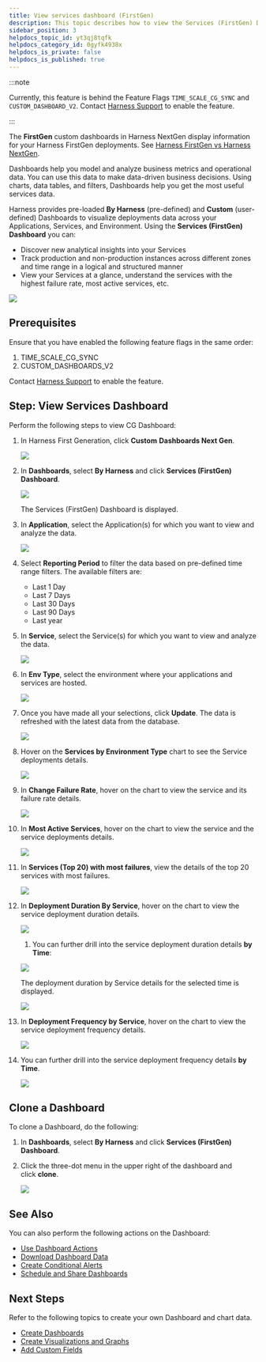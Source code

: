 ```yaml
---
title: View services dashboard (FirstGen)
description: This topic describes how to view the Services (FirstGen) Dashboard and get more information about that data.
sidebar_position: 3
helpdocs_topic_id: yt3qj8tqfk
helpdocs_category_id: 0gyfk4938x
helpdocs_is_private: false
helpdocs_is_published: true
---
```


:::note

Currently, this feature is behind the Feature Flags `TIME_SCALE_CG_SYNC` and `CUSTOM_DASHBOARD_V2`. Contact [Harness Support](mailto:support@harness.io) to enable the feature.

:::

The **FirstGen** custom dashboards in Harness NextGen display information for your Harness FirstGen deployments. See [Harness FirstGen vs Harness NextGen](../../get-started/harness-first-gen-vs-harness-next-gen.md).

Dashboards help you model and analyze business metrics and operational data. You can use this data to make data-driven business decisions. Using charts, data tables, and filters, Dashboards help you get the most useful services data.

Harness provides pre-loaded **By Harness** (pre-defined) and **Custom** (user-defined) Dashboards to visualize deployments data across your Applications, Services, and Environment. Using the **Services (FirstGen) Dashboard** you can:

* Discover new analytical insights into your Services
* Track production and non-production instances across different zones and time range in a logical and structured manner
* View your Services at a glance, understand the services with the highest failure rate, most active services, etc.


![](../cd-dashboards/static/view-services-current-gen-dashboard-00.png)


## Prerequisites

Ensure that you have enabled the following feature flags in the same order:

1. TIME\_SCALE\_CG\_SYNC
2. CUSTOM\_DASHBOARDS\_V2

Contact [Harness Support](mailto:support@harness.io) to enable the feature.

## Step: View Services Dashboard

Perform the following steps to view CG Dashboard:

1. In Harness First Generation, click **Custom** **Dashboards Next Gen**.
   
   ![](../cd-dashboards/static/view-services-current-gen-dashboard-01.png)

2. In **Dashboards**, select **By Harness** and click **Services (FirstGen) Dashboard**.
   
   ![](../cd-dashboards/static/view-services-current-gen-dashboard-02.png)
   
   The Services (FirstGen) Dashboard is displayed.
3. In **Application**, select the Application(s) for which you want to view and analyze the data.
   
   ![](../cd-dashboards/static/view-services-current-gen-dashboard-03.png)

4. Select **Reporting Period** to filter the data based on pre-defined time range filters. The available filters are:
	* Last 1 Day
	* Last 7 Days
	* Last 30 Days
	* Last 90 Days
	* Last year
5. In **Service**, select the Service(s) for which you want to view and analyze the data.
   
   ![](../cd-dashboards/static/view-services-current-gen-dashboard-04.png)

6. In **Env Type**, select the environment where your applications and services are hosted.
   
   ![](../cd-dashboards/static/view-services-current-gen-dashboard-05.png)

7. Once you have made all your selections, click **Update**. The data is refreshed with the latest data from the database.
   
   ![](../cd-dashboards/static/view-services-current-gen-dashboard-06.png)

8. Hover on the **Services by Environment Type** chart to see the Service deployments details.
   
   ![](../cd-dashboards/static/view-services-current-gen-dashboard-07.png)

9.  In **Change Failure Rate**, hover on the chart to view the service and its failure rate details.
    
	![](../cd-dashboards/static/view-services-current-gen-dashboard-08.png)

10. In **Most Active Services**, hover on the chart to view the service and the service deployments details.
    
	![](../cd-dashboards/static/view-services-current-gen-dashboard-09.png)

11. In **Services (Top 20) with most failures**, view the details of the top 20 services with most failures.
    
	![](../cd-dashboards/static/view-services-current-gen-dashboard-10.png)

12. In **Deployment Duration By Service**, hover on the chart to view the service deployment duration details.
    
	![](../cd-dashboards/static/view-services-current-gen-dashboard-11.png)
	
	1. You can further drill into the service deployment duration details **by Time**:
	
	![](../cd-dashboards/static/view-services-current-gen-dashboard-12.png)
	
	The deployment duration by Service details for the selected time is displayed.
	
	![](../cd-dashboards/static/view-services-current-gen-dashboard-13.png)

13. In **Deployment Frequency by Service**, hover on the chart to view the service deployment frequency details.
    
	![](../cd-dashboards/static/view-services-current-gen-dashboard-14.png)

14. You can further drill into the service deployment frequency details **by Time**.
    
	![](../cd-dashboards/static/view-services-current-gen-dashboard-15.png)

## Clone a Dashboard

To clone a Dashboard, do the following:

1. In **Dashboards**, select **By Harness** and click **Services (FirstGen) Dashboard**.
2. Click the three-dot menu in the upper right of the dashboard and click **clone**.
   
   ![](../cd-dashboards/static/view-services-current-gen-dashboard-16.png)

## See Also

You can also perform the following actions on the Dashboard:

* [Use Dashboard Actions](../../platform/18_Dashboards/use-dashboard-actions.md)
* [Download Dashboard Data](../../platform/18_Dashboards/download-dashboard-data.md)
* [Create Conditional Alerts](../../platform/18_Dashboards/create-conditional-alerts.md)
* [Schedule and Share Dashboards](../../platform/18_Dashboards/share-dashboards.md)

## Next Steps

Refer to the following topics to create your own Dashboard and chart data.

* [Create Dashboards](../../platform/18_Dashboards/create-dashboards.md)
* [Create Visualizations and Graphs](../../platform/18_Dashboards/create-visualizations-and-graphs.md)
* [Add Custom Fields](../../platform/18_Dashboards/add-custom-fields.md)

